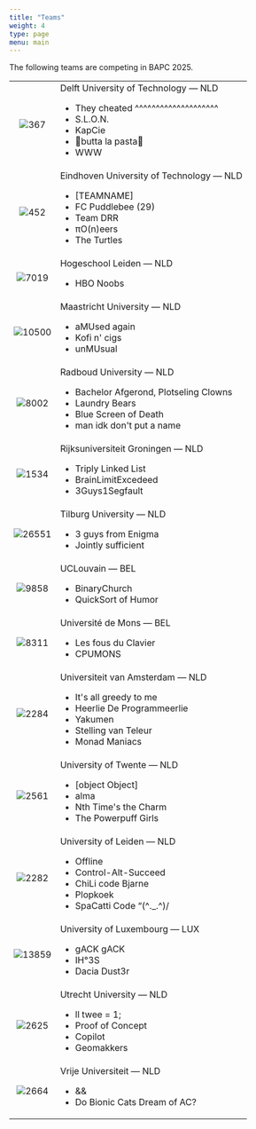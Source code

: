 ```yaml
---
title: "Teams"
weight: 4
type: page
menu: main
---
```

The following teams are competing in BAPC 2025.

|          |                                                                                                                                                                                    |
|:--------:|------------------------------------------------------------------------------------------------------------------------------------------------------------------------------------|
|  ![367]  | Delft University of Technology &mdash; NLD<ul><li>They cheated ^^^^^^^^^^^^^^^^^^^^</li><li>S.L.O.N.</li><li>KapCie</li><li>🤌butta la pasta🤌</li><li>WWW</li></ul>               |
|  ![452]  | Eindhoven University of Technology &mdash; NLD<ul><li>\[TEAMNAME]</li><li>FC Puddlebee (29)</li><li>Team DRR</li><li>πO(n)eers</li><li>The Turtles</li></ul>                       |
| ![7019]  | Hogeschool Leiden &mdash; NLD<ul><li>HBO Noobs</li></ul>                                                                                                                           |
| ![10500] | Maastricht University &mdash; NLD<ul><li>aMUsed again</li><li>Kofi n' cigs</li><li>unMUsual</li></ul>                                                                              |
| ![8002]  | Radboud University &mdash; NLD<ul><li>Bachelor Afgerond, Plotseling Clowns</li><li>Laundry Bears</li><li>Blue Screen of Death</li><li>man idk don't put a name</li></ul>           |
| ![1534]  | Rijksuniversiteit Groningen &mdash; NLD<ul><li>Triply Linked List</li><li>BrainLimitExcedeed</li><li>3Guys1Segfault</li></ul>                                                      | 
| ![26551] | Tilburg University &mdash; NLD<ul><li>3 guys from Enigma</li><li>Jointly sufficient</li></ul>                                                                                      |
| ![9858]  | UCLouvain &mdash; BEL<ul><li>BinaryChurch</li><li>QuickSort of Humor</li></ul>                                                                                                     |
| ![8311]  | Université de Mons &mdash; BEL<ul><li>Les fous du Clavier</li><li>CPUMONS</li></ul>                                                                                                |
| ![2284]  | Universiteit van Amsterdam &mdash; NLD<ul><li>It's all greedy to me</li><li>Heerlie De Programmeerlie</li><li>Yakumen</li><li>Stelling van Teleur</li><li>Monad Maniacs</li></ul>  |
| ![2561]  | University of Twente &mdash; NLD<ul><li>\[object Object]</li><li>alma</li><li>Nth Time's the Charm</li><li>The Powerpuff Girls</li></ul>                                           |
| ![2282]  | University of Leiden &mdash; NLD<ul><li>Offline</li><li>Control-Alt-Succeed</li><li>ChiLi code Bjarne</li><li>Plopkoek</li><li>SpaCatti Code “(^._.^)/</li></ul>                   |
| ![13859] | University of Luxembourg &mdash; LUX<ul><li>gACK gACK</li><li>IH°3S </li><li>Dacia Dust3r</li></ul>                                                                                |
| ![2625]  | Utrecht University &mdash; NLD<ul><li>ll twee = 1;</li><li>Proof of Concept</li><li>Copilot</li><li>Geomakkers</li></ul>                                                           |
| ![2664]  | Vrije Universiteit &mdash; NLD<ul><li>&&</li><li>Do Bionic Cats Dream of AC?</li></ul>                                                                                             |

[//]: # (| <h3>Company teams</h3> |)

[//]: # (|        ![C-23]         | JetBrains Student Team &#40;12&#41;                                                                                                       |)

[//]: # (|         ![C-8]         | Ortec   &#40;23&#41;                                                                                                                      |)

[//]: # (|         ![C-2]         | ASML &#40;34&#41;                                                                                                                         |)

[//]: # (|         ![C-7]         | IMC Trading &#40;45&#41;                                                                                                                  |)

[//]: # (|        ![C-25]         | Jump Trading &#40;79&#41;                                                                                                                 |)


[367]: /logo/367.png "Delft University of Technology"
[452]: /logo/452.png "Eindhoven University of Technology"
[2282]: /logo/2282.png "Leiden University"
[1534]: /logo/1534.png "Rijksuniversiteit Groningen"
[2284]: /logo/2284.png "Universiteit van Amsterdam"
[2561]: /logo/2561.png "University of Twente"
[2625]: /logo/2625.png "Utrecht University"
[2664]: /logo/2664.png "Vrije Universiteit"
[7019]: /logo/7019.png "Hogeschool Leiden"
[8002]: /logo/8002.png "Radboud University"
[8311]: /logo/8311.png "Université de Mons"
[9858]: /logo/9858.png "UCLouvain"
[10500]: /logo/10500.png "Maastricht University"
[13859]: /logo/13859.png "University of Luxembourg"
[26551]: /logo/26551.png "Tilburg University"
